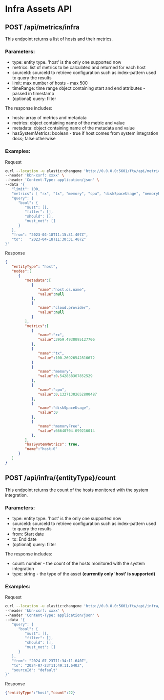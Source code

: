 # Infra Assets API

## **POST /api/metrics/infra**

This endpoint returns a list of hosts and their metrics.

### Parameters:

- type: entity type. 'host' is the only one supported now
- metrics: list of metrics to be calculated and returned for each host
- sourceId: sourceId to retrieve configuration such as index-pattern used to query the results
- limit: max number of hosts - max 500
- timeRange: time range object containing start and end attributes - passed in timestamp
- (optional) query: filter

The response includes:

- hosts: array of metrics and metadata
- metrics: object containing name of the metric and value
- metadata: object containing name of the metadata and value
- hasSystemMetrics: boolean - true if host comes from system integration docs; false otherwise

### Examples:

Request

```bash
curl --location -u elastic:changeme 'http://0.0.0.0:5601/ftw/api/metrics/infra/host' \
--header 'kbn-xsrf: xxxx' \
--header 'Content-Type: application/json' \
--data '{
   "limit": 100,
   "metrics": [ "rx", "tx", "memory", "cpu", "diskSpaceUsage", "memoryFree"],
   "query": {
      "bool": {
         "must": [],
         "filter": [],
         "should": [],
         "must_not": []
      }
   },
   "from": "2023-04-18T11:15:31.407Z",
   "to":   "2023-04-18T11:30:31.407Z"
}'
```

Response

```json
{
   "entityType": "host",
   "nodes":[
      {
         "metadata":[
            {
               "name":"host.os.name",
               "value":null
            },
            {
               "name":"cloud.provider",
               "value":null
            }
         ],
         "metrics":[
            {
               "name":"rx",
               "value":3959.4930095127706
            },
            {
               "name":"tx",
               "value":100.26926542816672
            }
            {
               "name":"memory",
               "value":0.542838307852529
            },
            {
               "name":"cpu",
               "value":0.13271302652800487
            },
            {
               "name":"diskSpaceUsage",
               "value":0
            },
            {
               "name":"memoryFree",
               "value":66640704.099216014
            },
         ],
         "hasSystemMetrics": true,
         "name":"host-0"
      }
   ]
}
```

## **POST /api/infra/{entityType}/count**

This endpoint returns the count of the hosts monitored with the system integration.

### Parameters:

- type: entity type. 'host' is the only one supported now
- sourceId: sourceId to retrieve configuration such as index-pattern used to query the results
- from: Start date
- to: End date
- (optional) query: filter

The response includes:

- count: number - the count of the hosts monitored with the system integration 
- type: string - the type of the asset **(currently only 'host' is supported)**

### Examples:

Request

```bash
curl --location -u elastic:changeme 'http://0.0.0.0:5601/ftw/api/infra/host/count' \
--header 'kbn-xsrf: xxxx' \
--header 'Content-Type: application/json' \
--data '{
   "query": {
      "bool": {
         "must": [],
         "filter": [],
         "should": [],
         "must_not": []
      }
   },
   "from": "2024-07-23T11:34:11.640Z",
   "to": "2024-07-23T11:49:11.640Z",
   "sourceId": "default"
}'
```

Response

```json
{"entityType":"host","count":22}
```